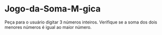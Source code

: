 # Jogo-da-Soma-M-gica
Peça para o usuário digitar 3 números inteiros.  Verifique se a soma dos dois menores números é igual ao maior número.
